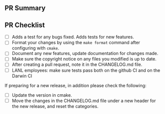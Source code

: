 <!--Provide a general summary of your changes in the title above, for
example "fix bug in ideal gas EOS.".  Please avoid
non-descriptive titles such as "Addresses issue #8576".-->

## PR Summary

<!--Please provide at least 1-2 sentences describing the pull request in
detail.  Why is this change required?  What problem does it solve?-->

<!--If it fixes an open issue, please link to the issue here.-->

## PR Checklist

<!-- Note that some of these check boxes may not apply to all pull requests -->

- [ ] Adds a test for any bugs fixed. Adds tests for new features.
- [ ] Format your changes by using the `make format` command after configuring with `cmake`.
- [ ] Document any new features, update documentation for changes made.
- [ ] Make sure the copyright notice on any files you modified is up to date.
- [ ] After creating a pull request, note it in the CHANGELOG.md file.
- [ ] LANL employees: make sure tests pass both on the github CI and on the Darwin CI

If preparing for a new release, in addition please check the following:
- [ ] Update the version in cmake.
- [ ] Move the changes in the CHANGELOG.md file under a new header for the new release, and reset the categories.
